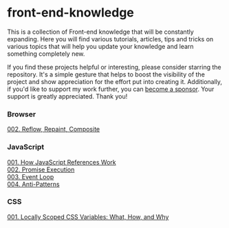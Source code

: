 # front-end-knowledge

This is a collection of Front-end knowledge that will be constantly expanding. Here you will find various tutorials, articles, tips and tricks on various topics that will help you update your knowledge and learn something completely new.

If you find these projects helpful or interesting, please consider starring the repository. It's a simple gesture that helps to boost the visibility of the project and show appreciation for the effort put into creating it. Additionally, if you'd like to support my work further, you can [become a sponsor](https://www.buymeacoffee.com/betelgeuseo). Your support is greatly appreciated. Thank you!

### Browser

[002. Reflow, Repaint, Composite](./browser/001.%20Reflow,%20Repaint,%20Composite.md)  

### JavaScript

[001. How JavaScript References Work](./javascript/001.%20How%20JavaScript%20References%20Work.md)  
[002. Promise Execution](./javascript/002.%20Promise%20Execution.md)  
[003. Event Loop](./javascript/003.%20Event%20Loop.md)  
[004. Anti-Patterns](./javascript/004.%20Anti-Patterns.md)  

### CSS

[001. Locally Scoped CSS Variables: What, How, and Why](./css/001.%20Locally%20Scoped%20CSS%20Variables.md)  
